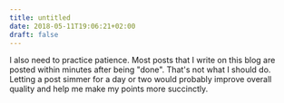 ```yaml
---
title: untitled
date: 2018-05-11T19:06:21+02:00
draft: false
---
```


I also need to practice patience. Most posts that I write on this blog are posted within minutes after being "done".
That's not what I should do. Letting a post simmer for a day or two would probably improve overall quality and help me
make my points more succinctly.
